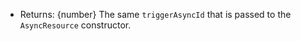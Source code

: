
* Returns: {number} The same `triggerAsyncId` that is passed to the
  `AsyncResource` constructor.

<a id="async-resource-worker-pool"></a>
